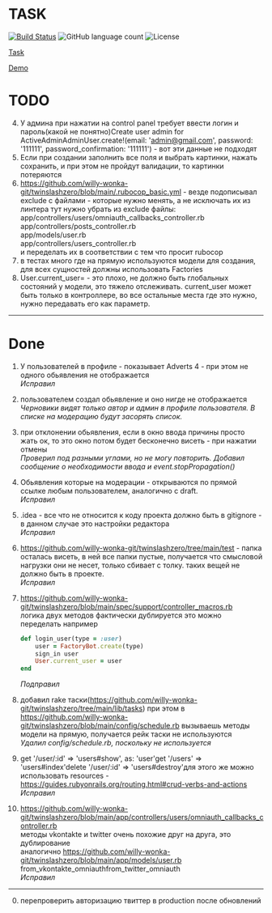# TASK

[![Build Status](https://app.travis-ci.com/willy-wonka-git/twinslashzero.svg?branch=main)](https://app.travis-ci.com/willy-wonka-git/twinslashzero) ![GitHub language count](https://img.shields.io/github/languages/count/willy-wonka-git/twinslashzero?style=social) ![License](https://img.shields.io/badge/license-MIT%20license-blue)

[Task](https://docs.google.com/document/d/1390ZczB-uCVaH0bsxH0qKALk1YQAeK9yta7LalW1hvo/edit#heading=h.800vgi95v9ga)

[Demo](https://blooming-journey-21325.herokuapp.com/)

# TODO

4) У админа при нажатии на control panel требует ввести логин и пароль(какой не понятно)Create user admin for ActiveAdminAdminUser.create!(email: 'admin@gmail.com', password: '111111', password_confirmation: '111111') - вот эти данные не подходят    
5) Если при создании заполнить все поля и выбрать картинки, нажать сохранить, и при этом не пройдут валидации, то картинки потеряются  
7) https://github.com/willy-wonka-git/twinslashzero/blob/main/.rubocop_basic.yml - везде подописывал exclude с файлами - которые нужно менять, а не исключать их из линтера тут нужно убрать из exclude файлы:  
app/controllers/users/omniauth_callbacks_controller.rb  
app/controllers/posts_controller.rb  
app/models/user.rb  
app/controllers/users_controller.rb  
и переделать их в соответствии с тем что просит rubocop  
11) в тестах много где на прямую используются модели для создания, для всех сущностей должны использовать Factories  
12) User.current_user= - это плохо, не должно быть глобальных состояний у модели, это тяжело отслеживать. current_user может быть только в контроллере, во все остальные места где это нужно, нужно передавать его как параметр.  

---

# Done

1) У пользователей в профиле - показывает Adverts 4 - при этом не одного обьявления не отображается  
    *Исправил*
2) пользователем создал обьявление и оно нигде не отображается  
    *Черновики видят только автор и админ в профиле пользователя. В списке на модерацию будут засорять список.*
3) при отклонении обьявления, если в окно ввода причины просто жать ок, то это окно потом будет бесконечно висеть - при нажатии отмены  
    *Проверил под разными углами, но не могу повторить. Добавил сообщение о необходимости ввода и event.stopPropagation()*

6) Обьявления которые на модерации - открываются по прямой ссылке любым пользователем, аналогично с draft.  
    *Исправил*

8) .idea - все что не относится к коду проекта должно быть в gitignore - в данном случае это настройки редактора  
    *Исправил*
9) https://github.com/willy-wonka-git/twinslashzero/tree/main/test - папка осталась висеть, в ней все папки пустые, получается что смысловой нагрузки они не несет, только сбивает с толку. таких вещей не должно быть в проекте.  
    *Исправил*
10) https://github.com/willy-wonka-git/twinslashzero/blob/main/spec/support/controller_macros.rb  
логика двух методов фактически дублируется это можно переделать например  
    ```ruby
    def login_user(type = :user)    
        user = FactoryBot.create(type)
        sign_in user    
        User.current_user = user
    end
    ```
    *Подправил*

13) добавил rake таски(https://github.com/willy-wonka-git/twinslashzero/tree/main/lib/tasks) при этом в https://github.com/willy-wonka-git/twinslashzero/blob/main/config/schedule.rb вызываешь методы модели на прямую, получается рейк таски не используются  
    *Удалил config/schedule.rb, поскольку не используется*    
14) get '/user/:id' => 'users#show', as: 'user'get '/users' => 'users#index'delete '/user/:id' => 'users#destroy'для этого же можно использовать resources - https://guides.rubyonrails.org/routing.html#crud-verbs-and-actions  
    *Исправил*
15) https://github.com/willy-wonka-git/twinslashzero/blob/main/app/controllers/users/omniauth_callbacks_controller.rb    
методы vkontakte и twitter очень похожие друг на друга, это дублирование  
аналогично https://github.com/willy-wonka-git/twinslashzero/blob/main/app/models/user.rb    
from_vkontakte_omniauthfrom_twitter_omniauth  
    *Исправил*

---

0. перепроверить авторизацию твиттер в production после обновлений

    